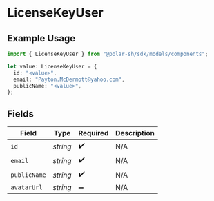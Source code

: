 # LicenseKeyUser

## Example Usage

```typescript
import { LicenseKeyUser } from "@polar-sh/sdk/models/components";

let value: LicenseKeyUser = {
  id: "<value>",
  email: "Payton.McDermott@yahoo.com",
  publicName: "<value>",
};
```

## Fields

| Field              | Type               | Required           | Description        |
| ------------------ | ------------------ | ------------------ | ------------------ |
| `id`               | *string*           | :heavy_check_mark: | N/A                |
| `email`            | *string*           | :heavy_check_mark: | N/A                |
| `publicName`       | *string*           | :heavy_check_mark: | N/A                |
| `avatarUrl`        | *string*           | :heavy_minus_sign: | N/A                |